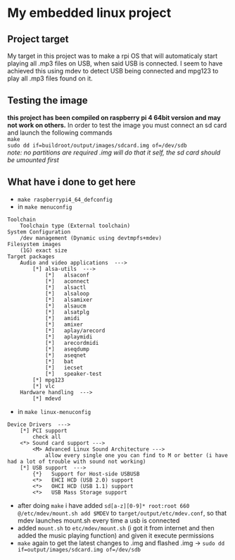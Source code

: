 # My embedded linux project
## Project target
My target in this project was to make a rpi OS that will automaticaly start playing all .mp3 files on USB, when said USB is connected. I seem to have achieved this using mdev to detect USB being connected and mpg123 to play all .mp3 files found on it.
## Testing the image
**this project has been compiled on raspberry pi 4 64bit version and may not work on others.**
In order to test the image you must connect an sd card and launch the following commands <br>
`make`<br>
`sudo dd if=buildroot/output/images/sdcard.img of=/dev/sdb` <br>
*note: no partitions are required .img will do that it self, the sd card should be umounted first*
## What have i done to get here
- `make raspberrypi4_64_defconfig`
- in `make menuconfig` <br>
```
Toolchain
    Toolchain type (External toolchain)
System Configuration
    /dev management (Dynamic using devtmpfs+mdev)
Filesystem images
	(1G) exact size
Target packages
	Audio and video applications  --->
		[*] alsa-utils  --->
			[*]   alsaconf
 			[*]   aconnect
 			[*]   alsactl
 			[*]   alsaloop
 			[*]   alsamixer
 			[*]   alsaucm
 			[*]   alsatplg
 			[*]   amidi
 			[*]   amixer
 			[*]   aplay/arecord
 			[*]   aplaymidi
 			[*]   arecordmidi
 			[*]   aseqdump
 			[*]   aseqnet
 			[*]   bat
 			[*]   iecset
 			[*]   speaker-test
		[*] mpg123
		[*] vlc
	Hardware handling  --->
		[*] mdevd
```
- in `make linux-menuconfig` <br>
```
Device Drivers  --->
	[*] PCI support
        check all
	<*> Sound card support --->
        <M> Advanced Linux Sound Architecture ---> 
            allow every single one you can find to M or better (i have had a lot of trouble with sound not working)
	[*] USB support  --->
		{*}   Support for Host-side USBUSB
        <*>   EHCI HCD (USB 2.0) support
		<*>   OHCI HCD (USB 1.1) support
		<*>   USB Mass Storage support
```
- after doing `make` i have added `sd[a-z][0-9]* root:root 660 @/etc/mdev/mount.sh add $MDEV` to `target/output/etc/mdev.conf`, so that mdev launches mount.sh every time a usb is connected
- added `mount.sh` to `etc/mdev/mount.sh` (i got it from internet and then added the music playing function) and given it execute permissions
- `make` again to get the latest changes to .img and flashed .img -> `sudo dd if=output/images/sdcard.img of=/dev/sdb`